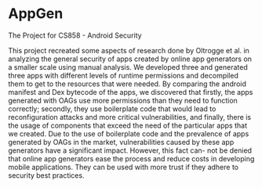 # AppGen
The Project for CS858 - Android Security

This project recreated some aspects of research done by Oltrogge et al. in analyzing the general security of apps created by online app generators on a smaller scale using manual analysis. We developed three and generated three apps with different levels of runtime permissions and decompiled them to get to the resources that were needed. By comparing the android manifest and Dex bytecode of the apps, we discovered that firstly, the apps generated with OAGs use more permissions than they need to function correctly; secondly, they use boilerplate code that would lead to reconfiguration attacks and more critical vulnerabilities, and finally, there is the usage of components that exceed the need of the particular apps that we created. Due to the use of boilerplate code and the prevalence of apps generated by OAGs in the market, vulnerabilities caused by these app generators have a significant impact. However, this fact can- not be denied that online app generators ease the process and reduce costs in developing mobile applications. They can be used with more trust if they adhere to security best practices.
